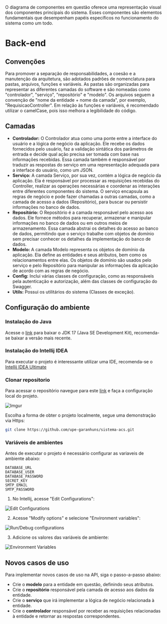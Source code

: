 O diagrama de componentes em questão oferece uma representação visual dos componentes principais do sistema. Esses 
componentes são elementos fundamentais que desempenham papéis específicos no funcionamento do sistema como um todo.

# Back-end
## Convenções
Para promover a separação de responsabilidades, a coesão e a manutenção da arquitetura, são adotados padrões de nomenclatura para pastas, arquivos, funções e variáveis. As pastas são organizadas para representar as diferentes camadas do software e são nomeadas como "controlador", "serviço", "repositório" e "modelo". Os arquivos seguem a convenção de "nome da entidade + nome da camada", por exemplo, "RequisicaoController". Em relação às funções e variáveis, é recomendado utilizar o camelCase, pois isso melhora a legibilidade do código.

## Camadas
* **Controlador:** O Controlador atua como uma ponte entre a interface do usuário e a lógica de negócio da aplicação. 
Ele recebe os dados fornecidos pelo usuário, faz a validação sintática dos parâmetros de entrada e decide qual ação 
precisa ser tomada com base nas informações recebidas. Essa camada também é responsável por traduzir as respostas do 
serviço em uma representação adequada para a interface do usuário, como um JSON.
* **Serviço:** A camada Serviço, por sua vez, contém a lógica de negócio da aplicação. Ela é responsável por processar 
as requisições recebidas do Controller, realizar as operações necessárias e coordenar as interações entre diferentes 
componentes do sistema. O serviço encapsula as regras de negócio e pode fazer chamadas a outras camadas, como a camada 
de acesso a dados (Repositório), para buscar ou persistir informações no banco de dados.
* **Repositório:** O Repositório é a camada responsável pelo acesso aos dados. Ele fornece métodos para recuperar, 
armazenar e manipular informações no banco de dados ou em outros meios de armazenamento. Essa camada abstrai os detalhes
do acesso ao banco de dados, permitindo que o serviço trabalhe com objetos de domínio sem precisar conhecer os detalhes 
da implementação do banco de dados.
* **Modelo:** A camada Modelo representa os objetos de domínio da aplicação. Ela define as entidades e seus atributos,
bem como os relacionamentos entre elas. Os objetos de domínio são usados pelo serviço e pelo Repositório para manipular
as informações da aplicação de acordo com as regras de negócio.
* **Config:** Inclui várias classes de configuração, como as responsáveis pela autenticação e autorização, além das classes
de configuração do Swagger.
* **Utils:** Possui os utilitários do sistema (Classes de exceção).

## Configuração do ambiente

### Instalação do Java
Acesse o [link](https://www.oracle.com/java/technologies/javase/jdk17-archive-downloads.html) para baixar o JDK 17
(Java SE Development Kit), recomenda-se baixar a versão mais recente.

### Instalação do Intellij IDEA
Para executar o projeto é interessante utilizar uma IDE, recomenda-se o [Intellij IDEA Ultimate](https://www.jetbrains.com/idea/)

### Clonar repositorio
Para acessar o repositório navegue para este [link](https://github.com/upe-garanhuns/sistema-acs) e faça a configuração local do projeto.

![Imgur](https://i.imgur.com/xQFOwSw.png)

Escolha a forma de obter o projeto localmente, segue uma demonstração via Https:
```bash
git clone https://github.com/upe-garanhuns/sistema-acs.git
```
### Variáveis de ambientes
Antes de executar o projeto é necessário configurar as variaveis de ambiente abaixo:
```
DATABASE_URL
DATABASE_USER
DATABASE_PASSWORD
SECRET_KEY
SMTP_EMAIL
SMTP_PASSWORD
```

1. No Intellij, acesse "Edit Configurations":
 
![Edit Configurations](https://i.imgur.com/ZIO781u.png)

2. Acesse "Modify options" e selecione "Environment variables":

![Run/Debug configurations](https://i.imgur.com/C4FLxs7.png)

3. Adicione os valores das variáveis de ambiente:

![Environment Variables](https://i.imgur.com/bl2hOWI.png)

## Novos casos de uso
Para implementar novos casos de uso na API, siga o passo-a-passo abaixo:

* Crie o **modelo** para a entidade em questão, definindo seus atributos.
* Crie o **repositório** responsável pela camada de acesso aos dados da entidade.
* Crie o **serviço** que irá implementar a lógica de negócio relacionada à entidade.
* Crie o **controlador** responsável por receber as requisições relacionadas à entidade e retornar as respostas 
correspondentes.